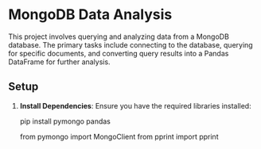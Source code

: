 # MongoDB Data Analysis

This project involves querying and analyzing data from a MongoDB database. The primary tasks include connecting to the database, querying for specific documents, and converting query results into a Pandas DataFrame for further analysis.

## Setup

1. **Install Dependencies**:
   Ensure you have the required libraries installed:

   pip install pymongo pandas

   from pymongo import MongoClient
   from pprint import pprint
